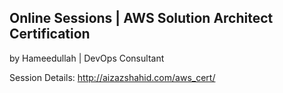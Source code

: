 ## Online Sessions | AWS Solution Architect Certification
by Hameedullah | DevOps Consultant

Session Details: http://aizazshahid.com/aws_cert/
